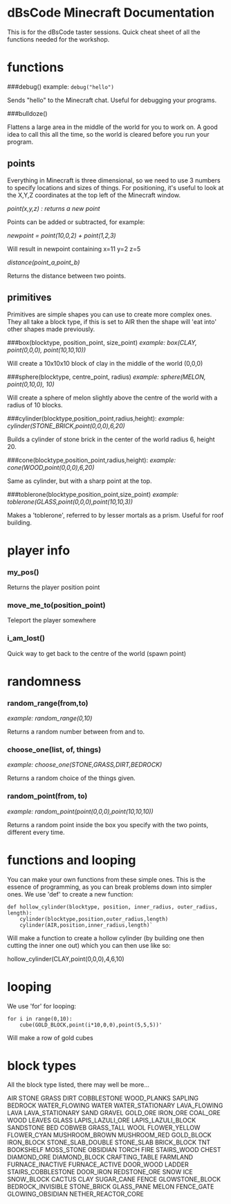 # dBsCode Minecraft Documentation

This is for the dBsCode taster sessions. Quick cheat sheet of all the
functions needed for the workshop.

# functions

###debug()
example: `debug("hello")`

Sends "hello" to the Minecraft chat. Useful for debugging your programs.

###bulldoze()

Flattens a large area in the middle of the world for you to work on.  A
good idea to call this all the time, so the world is cleared before you
run your program.

## points

Everything in Minecraft is three dimensional, so we need to use 3 numbers to
specify locations and sizes of things. For positioning, it's useful to look at
the X,Y,Z coordinates at the top left of the Minecraft window.

*point(x,y,z) : returns a new point*

Points can be added or subtracted, for example:

*newpoint = point(10,0,2) + point(1,2,3)*

Will result in newpoint containing x=11 y=2 z=5

*distance(point_a,point_b)*

Returns the distance between two points.

## primitives

Primitives are simple shapes you can use to create more complex
ones. They all take a block type, if this is set to AIR then the
shape will 'eat into' other shapes made previously.

###box(blocktype, position_point, size_point)
*example: box(CLAY, point(0,0,0), point(10,10,10))*

Will create a 10x10x10 block of clay in the middle of the world (0,0,0)

###sphere(blocktype, centre_point, radius)
*example: sphere(MELON, point(0,10,0), 10)*

Will create a sphere of melon slightly above the centre of the world
with a radius of 10 blocks.

###cylinder(blocktype,position_point,radius,height):
*example: cylinder(STONE_BRICK,point(0,0,0),6,20)*

Builds a cylinder of stone brick in the center of the world radius 6, height 20.

###cone(blocktype,position_point,radius,height):
*example: cone(WOOD,point(0,0,0),6,20)*

Same as cylinder, but with a sharp point at the top.

###toblerone(blocktype,position_point,size_point)
*example:  toblerone(GLASS,point(0,0,0),point(10,10,3))*

Makes a 'toblerone', referred to by lesser mortals as a prism. Useful for roof building.

# player info

### my_pos()

Returns the player position point

### move_me_to(position_point)

Teleport the player somewhere

### i_am_lost()

Quick way to get back to the centre of the world (spawn point)

# randomness

### random_range(from,to)
*example: random_range(0,10)*

Returns a random number between from and to.

### choose_one(list, of, things)
*example: choose_one(STONE,GRASS,DIRT,BEDROCK)*

Returns a random choice of the things given.

### random_point(from, to)
*example: random_point(point(0,0,0),point(10,10,10))*

Returns a random point inside the box you specify with the two points,
different every time.

# functions and looping

You can make your own functions from these simple ones. This is the
essence of programming, as you can break problems down into simpler
ones. We use 'def' to create a new function:

    def hollow_cylinder(blocktype, position, inner_radius, outer_radius, length):
        cylinder(blocktype,position,outer_radius,length)
        cylinder(AIR,position,inner_radius,length)`

Will make a function to create a hollow cylinder (by building one then cutting
the inner one out) which you can then use like so:

hollow_cylinder(CLAY,point(0,0,0),4,6,10)

# looping

We use 'for' for looping:

    for i in range(0,10):
        cube(GOLD_BLOCK,point(i*10,0,0),point(5,5,5))'

Will make a row of gold cubes

# block types

All the block type listed, there may well be more...

AIR
STONE
GRASS
DIRT
COBBLESTONE
WOOD_PLANKS
SAPLING
BEDROCK
WATER_FLOWING
WATER
WATER_STATIONARY
LAVA_FLOWING
LAVA
LAVA_STATIONARY
SAND
GRAVEL
GOLD_ORE
IRON_ORE
COAL_ORE
WOOD
LEAVES
GLASS
LAPIS_LAZULI_ORE
LAPIS_LAZULI_BLOCK
SANDSTONE
BED
COBWEB
GRASS_TALL
WOOL
FLOWER_YELLOW
FLOWER_CYAN
MUSHROOM_BROWN
MUSHROOM_RED
GOLD_BLOCK
IRON_BLOCK
STONE_SLAB_DOUBLE
STONE_SLAB
BRICK_BLOCK
TNT
BOOKSHELF
MOSS_STONE
OBSIDIAN
TORCH
FIRE
STAIRS_WOOD
CHEST
DIAMOND_ORE
DIAMOND_BLOCK
CRAFTING_TABLE
FARMLAND
FURNACE_INACTIVE
FURNACE_ACTIVE
DOOR_WOOD
LADDER
STAIRS_COBBLESTONE
DOOR_IRON
REDSTONE_ORE
SNOW
ICE
SNOW_BLOCK
CACTUS
CLAY
SUGAR_CANE
FENCE
GLOWSTONE_BLOCK
BEDROCK_INVISIBLE
STONE_BRICK
GLASS_PANE
MELON
FENCE_GATE
GLOWING_OBSIDIAN
NETHER_REACTOR_CORE
